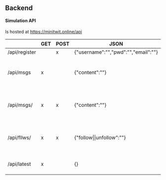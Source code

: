 Backend
---

#### Simulation API

Is hosted at https://minitwit.online/api

|                       | GET | POST | JSON                                | Notes                            |
|-----------------------|-----|------|-------------------------------------|----------------------------------|
| /api/register         |     | x    | {"username":"","pwd":"","email":""} |                                  |
| /api/msgs             | x   |      | {"content":""}                      | Get requests require JSON field  |
| /api/msgs/<username>  | x   | x    | {"content":""}                      | Get requests require JSON field  |
| /api/fllws/<username> | x   | x    | {"follow\|\|unfollow":"<username>"} | Get requests require JSON field  |
| /api/latest           | x   |      | {}                                  | Does not work                    |

